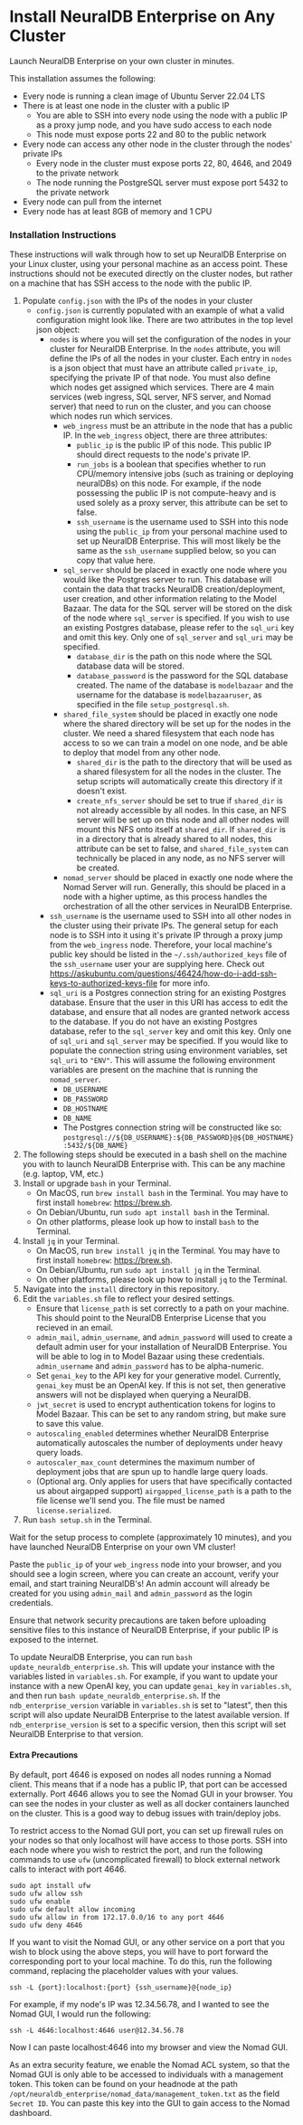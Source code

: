 # Install NeuralDB Enterprise on Any Cluster

Launch NeuralDB Enterprise on your own cluster in minutes.

This installation assumes the following:
- Every node is running a clean image of Ubuntu Server 22.04 LTS
- There is at least one node in the cluster with a public IP
  - You are able to SSH into every node using the node with a public IP as a proxy jump node, and you have sudo access to each node
  - This node must expose ports 22 and 80 to the public network
- Every node can access any other node in the cluster through the nodes' private IPs
  - Every node in the cluster must expose ports 22, 80, 4646, and 2049 to the private network
  - The node running the PostgreSQL server must expose port 5432 to the private network
- Every node can pull from the internet
- Every node has at least 8GB of memory and 1 CPU

### Installation Instructions

These instructions will walk through how to set up NeuralDB Enterprise on your Linux cluster, using your personal machine as an access point. These instructions should not be executed directly on the cluster nodes, but rather on a machine that has SSH access to the node with the public IP.

1. Populate `config.json` with the IPs of the nodes in your cluster
   - `config.json` is currently populated with an example of what a valid configuration might look like. There are two attributes in the top level json object:
     - `nodes` is where you will set the configuration of the nodes in your cluster for NeuralDB Enterprise. In the `nodes` attribute, you will define the IPs of all the nodes in your cluster. Each entry in `nodes` is a json object that must have an attribute called `private_ip`, specifying the private IP of that node. You must also define which nodes get assigned which services. There are 4 main services (web ingress, SQL server, NFS server, and Nomad server) that need to run on the cluster, and you can choose which nodes run which services.
       - `web_ingress` must be an attribute in the node that has a public IP. In the `web_ingress` object, there are three attributes:
         - `public_ip` is the public IP of this node. This public IP should direct requests to the node's private IP.
         - `run_jobs` is a boolean that specifies whether to run CPU/memory intensive jobs (such as training or deploying neuralDBs) on this node. For example, if the node possessing the public IP is not compute-heavy and is used solely as a proxy server, this attribute can be set to false.
         - `ssh_username` is the username used to SSH into this node using the `public_ip` from your personal machine used to set up NeuralDB Enterprise. This will most likely be the same as the `ssh_username` supplied below, so you can copy that value here.
       - `sql_server` should be placed in exactly one node where you would like the Postgres server to run. This database will contain the data that tracks NeuralDB creation/deployment, user creation, and other information relating to the Model Bazaar. The data for the SQL server will be stored on the disk of the node where `sql_server` is specified. If you wish to use an existing Postgres database, please refer to the `sql_uri` key and omit this key. Only one of `sql_server` and `sql_uri` may be specified.
         - `database_dir` is the path on this node where the SQL database data will be stored.
         - `database_password` is the password for the SQL database created. The name of the database is `modelbazaar` and the username for the database is `modelbazaaruser`, as specified in the file `setup_postgresql.sh`.
       - `shared_file_system` should be placed in exactly one node where the shared directory will be set up for the nodes in the cluster. We need a shared filesystem that each node has access to so we can train a model on one node, and be able to deploy that model from any other node.
         - `shared_dir` is the path to the directory that will be used as a shared filesystem for all the nodes in the cluster. The setup scripts will automatically create this directory if it doesn't exist.
         - `create_nfs_server` should be set to true if `shared_dir` is not already accessible by all nodes. In this case, an NFS server will be set up on this node and all other nodes will mount this NFS onto itself at `shared_dir`. If `shared_dir` is in a directory that is already shared to all nodes, this attribute can be set to false, and `shared_file_system` can technically be placed in any node, as no NFS server will be created.
       - `nomad_server` should be placed in exactly one node where the Nomad Server will run. Generally, this should be placed in a node with a higher uptime, as this process handles the orchestration of all the other services in NeuralDB Enterprise.
     - `ssh_username` is the username used to SSH into all other nodes in the cluster using their private IPs. The general setup for each node is to SSH into it using it's private IP through a proxy jump from the `web_ingress` node. Therefore, your local machine's public key should be listed in the `~/.ssh/authorized_keys` file of the `ssh_username` user your are supplying here. Check out https://askubuntu.com/questions/46424/how-do-i-add-ssh-keys-to-authorized-keys-file for more info.
     - `sql_uri` is a Postgres connection string for an existing Postgres database. Ensure that the user in this URI has access to edit the database, and ensure that all nodes are granted network access to the database. If you do not have an existing Postgres database, refer to the `sql_server` key and omit this key. Only one of `sql_uri` and `sql_server` may be specified. If you would like to populate the connection string using environment variables, set `sql_uri` to `"ENV"`. This will assume the following environment variables are present on the machine that is running the `nomad_server`.
       - `DB_USERNAME`
       - `DB_PASSWORD`
       - `DB_HOSTNAME`
       - `DB_NAME`
       - The Postgres connection string will be constructed like so: `postgresql://${DB_USERNAME}:${DB_PASSWORD}@${DB_HOSTNAME}:5432/${DB_NAME}`
2. The following steps should be executed in a bash shell on the machine you with to launch NeuralDB Enterprise with. This can be any machine (e.g. laptop, VM, etc.)
3. Install or upgrade `bash` in your Terminal.
   - On MacOS, run `brew install bash` in the Terminal. You may have to first install `homebrew`: https://brew.sh.
   - On Debian/Ubuntu, run `sudo apt install bash` in the Terminal. 
   - On other platforms, please look up how to install `bash` to the Terminal.
4. Install `jq` in your Terminal.
   - On MacOS, run `brew install jq` in the Terminal. You may have to first install `homebrew`: https://brew.sh.
   - On Debian/Ubuntu, run `sudo apt install jq` in the Terminal.
   - On other platforms, please look up how to install `jq` to the Terminal.
5. Navigate into the `install` directory in this repository.
6. Edit the `variables.sh` file to reflect your desired settings. 
   - Ensure that `license_path` is set correctly to a path on your machine. This should point to the NeuralDB Enterprise License that you recieved in an email.
   - `admin_mail`, `admin_username`, and `admin_password` will used to create a default admin user for your installation of NeuralDB Enterprise. You will be able to log in to Model Bazaar using these credentials. `admin_username` and `admin_password` has to be alpha-numeric.
   - Set `genai_key` to the API key for your generative model. Currently, `genai_key` must be an OpenAI key. If this is not set, then generative answers will not be displayed when querying a NeuralDB.
   - `jwt_secret` is used to encrypt authentication tokens for logins to Model Bazaar. This can be set to any random string, but make sure to save this value.
   - `autoscaling_enabled` determines whether NeuralDB Enterprise automatically autoscales the number of deployments under heavy query loads.
   - `autoscaler_max_count` determines the maximum number of deployment jobs that are spun up to handle large query loads.
   - (Optional arg. Only applies for users that have specifically contacted us about airgapped support) `airgapped_license_path` is a path to the file license we'll send you. The file must be named `license.serialized`.
7. Run `bash setup.sh` in the Terminal.

Wait for the setup process to complete (approximately 10 minutes), and you have launched NeuralDB Enterprise on your own VM cluster!

Paste the `public_ip` of your `web_ingress` node into your browser, and you should see a login screen, where you can create an account, verify your email, and start training NeuralDB's! An admin account will already be created for you using `admin_mail` and `admin_password` as the login credentials.

Ensure that network security precautions are taken before uploading sensitive files to this instance of NeuralDB Enterprise, if your public IP is exposed to the internet.

To update NeuralDB Enterprise, you can run `bash update_neuraldb_enterprise.sh`. This will update your instance with the variables listed in `variables.sh`. For example, if you want to update your instance with a new OpenAI key, you can update `genai_key` in `variables.sh`, and then run `bash update_neuraldb_enterprise.sh`. If the `ndb_enterprise_version` variable in `variables.sh` is set to "latest", then this script will also update NeuralDB Enterprise to the latest available version. If `ndb_enterprise_version` is set to a specific version, then this script will set NeuralDB Enterprise to that version.


#### Extra Precautions

By default, port 4646 is exposed on nodes all nodes running a Nomad client. This means that if a node has a public IP, that port can be accessed externally. Port 4646 allows you to see the Nomad GUI in your browser. You can see the nodes in your cluster as well as all docker containers launched on the cluster. This is a good way to debug issues with train/deploy jobs.

To restrict access to the Nomad GUI port, you can set up firewall rules on your nodes so that only localhost will have access to those ports. SSH into each node where you wish to restrict the port, and run the following commands to use `ufw` (uncomplicated firewall) to block external network calls to interact with port 4646.

```
sudo apt install ufw
sudo ufw allow ssh
sudo ufw enable
sudo ufw default allow incoming
sudo ufw allow in from 172.17.0.0/16 to any port 4646
sudo ufw deny 4646
```

If you want to visit the Nomad GUI, or any other service on a port that you wish to block using the above steps, you will have to port forward the corresponding port to your local machine. To do this, run the following command, replacing the placeholder values with your values.
```
ssh -L {port}:localhost:{port} {ssh_username}@{node_ip}
```

For example, if my node's IP was 12.34.56.78, and I wanted to see the Nomad GUI, I would run the following:
```
ssh -L 4646:localhost:4646 user@12.34.56.78
```

Now I can paste localhost:4646 into my browser and view the Nomad GUI.

As an extra security feature, we enable the Nomad ACL system, so that the Nomad GUI is only able to be accessed to individuals with a management token. This token can be found on your headnode at the path `/opt/neuraldb_enterprise/nomad_data/management_token.txt` as the field `Secret ID`. You can paste this key into the GUI to gain access to the Nomad dashboard.